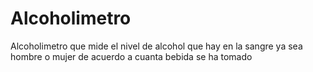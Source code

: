 # Alcoholimetro
Alcoholimetro que mide el nivel de alcohol que hay en la sangre ya sea hombre o mujer de acuerdo a cuanta bebida se ha tomado
